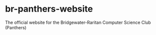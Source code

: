 # br-panthers-website
The official website for the Bridgewater-Raritan Computer Science Club (Panthers)
